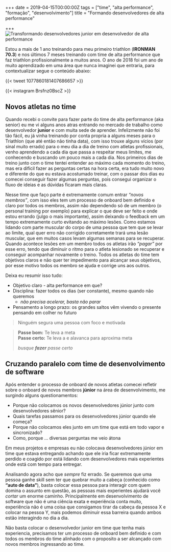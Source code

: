 +++
date = 2019-04-15T00:00:00Z
tags = ["time", "alta performance", "formação", "desenvolvimento"]
title = "Formando desenvolvedores de alta performance"

+++
![Transformando desenvolvedores junior em desenvolvedor de alta performance](/blog/atleta-alta-junior.jpg#center)

Estou a mais de 1 ano treinando para meu primeiro triathlon (**IRONMAN 70.3**) e nos últimos 7 meses treinando com time de alta performance que faz triathlon profissionalmente a muitos anos. O ano de 2018 foi um ano de muito aprendizado em uma área que nunca imaginei que entraria, para contextualizar segue o conteúdo abaixo:

{{< tweet 1077860181407686657 >}}

{{< instagram Brsfnz0BscZ >}}

## Novos atletas no time

Quando recebi o convite para fazer parte do time de alta performance (aka senior) eu me vi alguns anos atras entrando no mercado de trabalho como desenvolvedor **junior** e com muita sede de aprender. Infelizmente não foi tão fácil, eu já vinha treinando por conta propria a alguns meses para o Triathlon (que até então não tinha data), com isso trouxe alguns vícios (por sinal muito errado) para o meu dia a dia de treino com atletas profissionais, venho aprendendo a cada dia que passa a respeitar meus limites, me conhecendo e buscando um pouco mais a cada dia. Nos primeiros dias de treino junto com o time tentei entender ao máximo cada momento do treino, mas era difícil fazer as perguntas certas na hora certa, era tudo muito novo e diferente do que eu estava acostumado treinar, com o passar dos dias eu comecei conseguir fazer algumas perguntas, pois consegui organizar o fluxo de ideias e as dúvidas ficaram mais claras.

Nesse time que faço parte é extremamente comum entrar _“novos membros”_, com isso eles tem um processo de onboard bem definido e claro por todos os membros, assim não dependendo só de um membro (o personal training por exemplo) para explicar o que deve ser feito e onde estou errando (julgo o mais importante), assim deixando o feedback em um tempo extremamente curto evitando ao máximo lesões. Como estamos lidando com parte muscular do corpo de uma pessoa que tem que se levar ao limite, qual quer erro não corrigido corretamente trará uma lesão muscular, que em muitos casos levam algumas semanas para se recuperar. Quando acontece lesões em um membro todos os atletas irão _“pagar”_ por esse erro, tendo que diminuir o ritmo para o atleta lesionado se recuperar e conseguir acompanhar novamente o treino. Todos os atletas do time tem objetivos claros e não quer ter impedimento para alcançar seus objetivos, por esse motivo todos os membro se ajuda e corrige uns aos outros.

Deixa eu resumir isso tudo:

* Objetivo claro - alta performance em que?
* Disciplina: fazer todos os dias (ser constante), mesmo quando não queremos
  * _não precisa acelerar, basta não parar_
* Pensamento a longo prazo: os grandes saltos vêm vivendo o presente pensando em colher no futuro

> Ninguém segura uma pessoa com foco e motivada

> **Passe bom:** Te leva a meta  
> **Passe certo:** Te leva a e alavanca para aproxima meta
>
> _busque **fazer** passe certo_

## Cruzando paralelo com time de desenvolvimento de software

Após entender o processo de onboard de novos atletas comecei refletir sobre o onboard de novos membros **júnior** na área de desenvolvimento, me surgindo alguns questionamentos:

* Porque não colocamos os novos desenvolvedores júnior junto com desenvolvedores sênior?
* Quais tarefas passamos para os desenvolvedores júnior quando ele começa?
* Porque não colocamos eles junto em um time que está em todo vapor e sincronizado?
* Como, porque ... diversas perguntas me veio átona

Em meus projetos e empresas eu não colocava desenvolvedores júnior em time que estava entregando achando que ele iria ficar extremamente perdido e coagido por está lidando com desenvolvedores mais experientes onde está com tempo para entregar.

Analisando agora acho que _sempre_ fiz errado. Se queremos que uma pessoa ganhe skill sem ter que quebrar muito a cabeça (conhecido como **“auto de data”**), basta colocar essa pessoa para interagir com quem domina o assunto em questão, as pessoas mais experientes ajudará você _cortar_ um enorme caminho. Principalmente em desenvolvimento de software que não é uma ciência exata e experiência conta muito, experiência não é uma coisa que consigamos tirar da cabeça da pessoa X e colocar na pessoa Y, mais podemos diminuir essa barreira quando ambos estão interagindo no dia a dia.

Não basta colocar o desenvolvedor junior em time que tenha mais experiencia, precisamos ter um processo de onboard bem definido e com todos os membros do time alinhado com o proposito a ser alcançado com novos membros ingressando ao time.